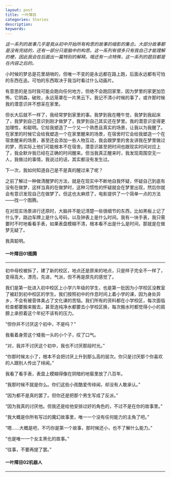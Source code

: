 ```yaml
---
layout: post
title: 一叶障目
categories: Stories
description: 
keywords: 
---
```


*这一系列的故事几乎是我从初中开始所有构思的故事的缩影的集合。大部分故事都是没有完结的，还有一部分只是脑中的构思。这一系列有很多只有我自己才能理解的梗，因此我会在后面出一篇特别的解释。哦还有一点特殊，这一系列的题目都是在内容之后的。*

<!--more-->

小时候的梦总是花里胡哨的，但唯一不变的是永远都在路上跑，后面永远都有可怕的东西在追。可怕的东西取决于我当时看过什么动画片。

有意思的是当时我可能会跑向任何地方，但绝不会跑回家里，因为梦里的家更加恐怖，它阴森，破败，永远笼罩在一片黑云下。我记不清小时候的事了，或许那时候我的潜意识并不想呆在家里。

但长大后就不一样了，我经常梦到家里的事。我梦到我在睡午觉，我梦到我起床了，我梦到自己意识到刚才做梦了，我梦到自己其实还在梦里。我的潜意识变得更加理性，和聪明。它给我塑造了一个又一个熟悉且真实的场景，让我以为我醒了。在家里的时候它会给我塑造一个在家里醒来的场景，在宿舍时它会给我塑造一个在宿舍醒来的场景，甚至还会添加一些人物互动，我会跟梦里的舍友讲我在梦里做过的梦，而实际上他们可能根本不在宿舍。潜意识甚至把时间也跟现实时间对应上了，我会默许我已经在正确的时间醒来。但当我真正醒来时，我发现周围空无一人，我做过的事情，我说过的话，其实都没有发生过。

下一次，我如何知道自己是不是真的醒过来了呢？

之前了解过一种做清醒梦的方法，就是在现实中不断地自我怀疑，怀疑自己到底有没有在做梦，这样当真的在做梦时，这种习惯性的怀疑就会在梦里出现，然后你就会有意识发现自己在做梦了。但这也太麻烦了，电影提供了一个简单一点的方法——找一个图腾。

在对现实场景进行还原时，大脑并不能记清楚一些很细节的东西，比如黑板上记了什么字，路边车牌上是什么号码，以及钟表上是什么时间。我有一块手表，我只需要时不时地看看手表，如果表盘模糊不清，根本看不出是什么是时间，那就是在做梦无疑了。

我真聪明。

#### 一叶障目01图腾

<hr />

初中母校被拆了，建了新的校区，地点还是原来的地点，只是样子完全不一样了，变得高大，漂亮，先进，气派，但不再是原先的感觉了。

我们是第一批进入初中校区上小学六年级的学生，也是第一批因为小学校区没教室了被赶到初中校区的学生。我们按照初中的作息时间上着小学的课，因为身处异乡，不会有被音体美占了文化课的苦恼。我们所有的资料都在小学校区，每次面临检查都要搬来搬去，甚至连纯净水都要去小学校区换，每次搬水时都觉得小小的肩膀上承担着这个年纪不该有的压力。

“但你并不讨厌这个初中，不是吗？”

我看着身旁这个矮我一头的小个子，叹了口气。

“对，我并不讨厌这个初中，我也不讨厌那段时光。”

“你那时候太小了，根本不会把讨厌上升到那么高的层次。你只是讨厌那个你喜欢的人跟别人传出了绯闻。”

我看了看手表，表盘上模糊得像在阴暗的地窖里放了八百年。

“我那时候不就是你么。你们这些小孩酷爱传绯闻，却没有人敢承认。”

“因为都不是真的罢了。但你还是把那个男生写成了反派。”

“因为我真的讨厌他。但我还是给他安排过好的角色的，不过不是在你的故事里。”

“我大概是你所有写过的魔幻故事里，唯一一个没有任何能力的主角了吧。”

“嗯……大概是吧，不巧你是第一个故事，那时候还小，也不了解什么能力。”

“也是唯一一个女主黑化的故事。”

“往事，不要再提了罢。”

#### 一叶障目02机器人

<hr />

